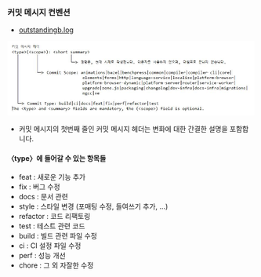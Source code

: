 ### 커밋 메시지 컨벤션
- [outstandingb.log](https://velog.io/@outstandingboy/Git-%EC%BB%A4%EB%B0%8B-%EB%A9%94%EC%8B%9C%EC%A7%80-%EA%B7%9C%EC%95%BD-%EC%A0%95%EB%A6%AC-the-AngularJS-commit-conventions)
  
![Alt text](00_commit.JPG)

- 커밋 메시지의 첫번째 줄인 커밋 메시지 헤더는 변화에 대한 간결한 설명을 포함합니다.

#### 〈type〉에 들어갈 수 있는 항목들
- feat : 새로운 기능 추가
- fix : 버그 수정
- docs : 문서 관련
- style : 스타일 변경 (포매팅 수정, 들여쓰기 추가, …)
- refactor : 코드 리팩토링
- test : 테스트 관련 코드
- build : 빌드 관련 파일 수정
- ci : CI 설정 파일 수정
- perf : 성능 개선
- chore : 그 외 자잘한 수정